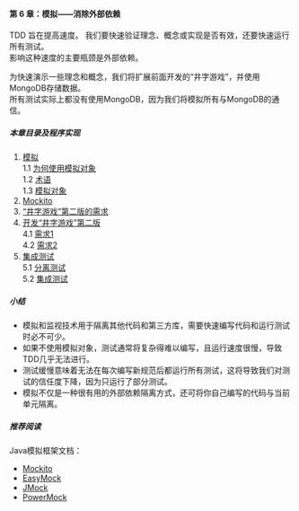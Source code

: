 #### 第 6 章：模拟——消除外部依赖 ####
TDD 旨在提高速度。  我们要快速验证理念、概念或实现是否有效，还要快速运行所有测试。  
影响这种速度的主要瓶颈是外部依赖。  
  
为快速演示一些理念和概念，我们将扩展前面开发的“井字游戏”，并使用MongoDB存储数据。  
所有测试实际上都没有使用MongoDB，因为我们将模拟所有与MongoDB的通信。  
##### 本章目录及程序实现 #####
1.	[模拟](Course10Mocking.java)  
    1.1	[为何使用模拟对象](Course11WhyMocking.java)  
    1.2	[术语](Course12Terminology.java)  
    1.3	[模拟对象](Course13MockObjects.java)  
2.	[Mockito](Course2Mockito.java)   
3.	[“井字游戏”第二版的需求](Course3TicTacToeV2.java) 
4.	[开发“井字游戏”第二版](Course40DevTicTacToeV2.java)   
	4.1	[需求1](Course41DevTicTacToeV2.java)  
	4.2	[需求2](Course42DevTicTacToeV2.java)   
5.	[集成测试](Course50IntegrationTests.java)  
	5.1	[分离测试](Course51TestsSeparation.java)  
	5.2	[集成测试](Course52IntegrationTest.java)  
    
##### 小结 #####
-	模拟和监视技术用于隔离其他代码和第三方库，需要快速编写代码和运行测试时必不可少。
-	如果不使用模拟对象，测试通常将复杂得难以编写，且运行速度很慢，导致TDD几乎无法进行。
-	测试缓慢意味着无法在每次编写新规范后都运行所有测试，这将导致我们对测试的信任度下降，因为只运行了部分测试。
-	模拟不仅是一种很有用的外部依赖隔离方式，还可将你自己编写的代码与当前单元隔离。 

##### 推荐阅读 #####
Java模拟框架文档：
-	[Mockito](http://mockito.org/)
-	[EasyMock](http://easymock.org/)
-	[JMock](http://www.jmock.org/)
-	[PowerMock](https://code.google.com/p/powermock/)